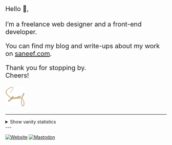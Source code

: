 <div style="font-size: 1.25rem;">
  <p>Hello 👋,<br/><br/>I’m a freelance web designer and a front-end developer.</p>
  <p>You can find my blog and write-ups about my work on <a href="https://saneef.com">saneef.com</a>.</p>
  <p>Thank you for stopping by.<br>Cheers!<br><br><a href="https://saneef.com"><img src="https://github.com/saneef/saneef/raw/master/logo.svg?sanitize=true" width="60" height="60"></a></p>
</div>

---

<details>
<summary>Show vanity statistics</summary>
<br />

![Joel's GitHub stats](https://github-readme-stats.vercel.app/api?username=saneef)
</details>
---

[![Website](https://img.shields.io/badge/website-saneef.com-8f6e37?style=for-the-badge)](https://saneef.com)
[![Mastodon](https://img.shields.io/badge/mastodon-%40saneef-6364ff?style=for-the-badge)](https://front-end.social/@saneef) 
